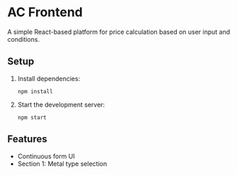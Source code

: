 # AC Frontend

A simple React-based platform for price calculation based on user input and conditions.

## Setup

1. Install dependencies:
   ```
   npm install
   ```
2. Start the development server:
   ```
   npm start
   ```

## Features
- Continuous form UI
- Section 1: Metal type selection 